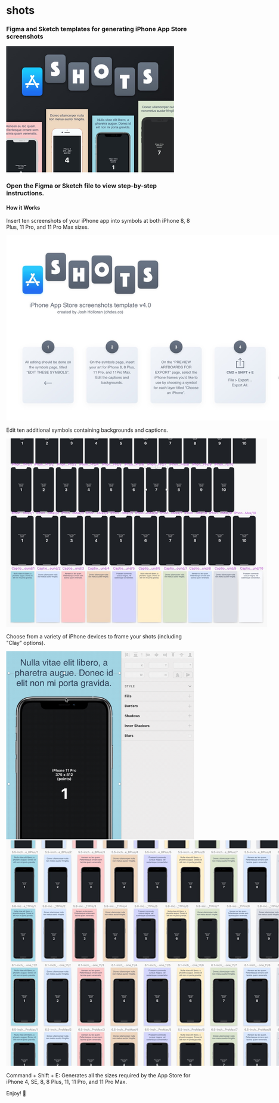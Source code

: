 # shots

### Figma and Sketch templates for generating iPhone App Store screenshots

<img src="promo/shots_dribbble.jpg" width="450">

### Open the Figma or Sketch file to view step-by-step instructions.

#### How it Works

Insert ten screenshots of your iPhone app into symbols at both iPhone 8, 8 Plus, 11 Pro, and 11 Pro Max sizes.

<img src="promo/instructions.jpg" style="max-width:900px">

Edit ten additional symbols containing backgrounds and captions.

<img src="promo/symbols.jpg" style="max-width:700px">

Choose from a variety of iPhone devices to frame your shots (including "Clay" options).

<img src="promo/choose_iphone_frame.gif">

<img src="promo/preview.jpg" style="max-width:900px">

Command + Shift + E: Generates all the sizes required by the App Store for iPhone 4, SE, 8, 8 Plus, 11, 11 Pro, and 11 Pro Max.

Enjoy! :facepunch:
